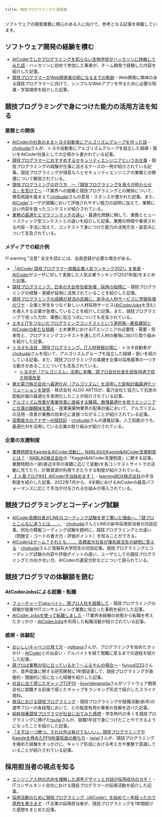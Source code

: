 ```yaml
---
title: 競技プログラミングと就転職
---
```


ソフトウェアの開発業務に関心のある人に向けて、参考となる記事を掲載しています。

## ソフトウェア開発の経験を積む

- [AtCoderでしかプログラミングを知らない生物学徒がハッカソンに挑戦してみた話](https://tsuna-lab.hatenablog.com/entry/2021/04/28/233453) - ハッカソンに初めて参加した筆者が、チーム開発で経験した内容を紹介した記事。
- [競技プログラマーがWeb開発者の卵になるまでの軌跡](https://qiita.com/__Null_Null_/items/940305f068ef9df659d9) - Web開発に興味のある競技プログラマーに向けて、シンプルなWebアプリを作るために必要な知識・学習順序を紹介した記事。

## 競技プログラミングで身につけた能力の活用方法を知る

### 業務との関係

- [AtCoderの社長のままトヨタ自動車にアルゴリズムグループを作った話](https://chokudai.hatenablog.com/entry/2022/08/08/211746) - [chokudai](https://twitter.com/chokudai)さんが、トヨタ自動車にアルゴリズムグループを設立した経緯・狙いをAtCoder社長としての立場から書かれている記事。
- [競技プログラマーにおすすめするセキュリティエンジニアというお仕事](https://qiita.com/shioshiota/items/6f6cc42303ac72388693) - 競技プログラミングの経験が仕事に活きるケースの一例が紹介されている記事。競技プログラミングが得意な人とセキュリティエンジニアの業務との関連について解説されている。
- [競技プログラミングの在り方　～「競技プログラミングを我々が終わらせる」を受けて～](https://chokudai.hatenablog.com/entry/2021/04/01/115755) - IT業界への就職と競技プログラミングとの関係について、賛否両論を踏まえて[chokudai](https://twitter.com/chokudai)さんの意見・スタンスが書かれた記事。また、[AtCoder](https://atcoder.jp/)ユーザが就職において評価されやすい能力の説明に加えて、業務に近い内容を扱ったコンテストが紹介されている。
- [業務の最適化とマラソンマッチの違い](https://gasin.hatenadiary.jp/entry/2022/04/26/212619) - 最適化問題に関して、業務とヒューリスティック型コンテストとの違いを紹介した記事。業務の特徴や重視される内容・手法に加えて、コンテストで身につけた能力の活用方法・留意点について言及されている。

### メディアでの紹介例

!!! warning "注意"
    全文を読むには、会員登録が必要な場合がある。

- [「AtCoder 競技プログラマー就職企業人気ランキング2021」を発表](https://prtimes.jp/main/html/rd/p/000000035.000028415.html) - [AtCoder](https://atcoder.jp/)がユーザに対して実施した人気企業ランキング(2021年版)をまとめた記事。
- [競技プログラミング、日本の大会参加者急増　採用の指標に](https://www.chunichi.co.jp/article/180774) - 競技プログラミングの経験・実績が採用に活用されていることを紹介した記事。
- [競技プログラミングの成績が就活の武器に、新手の人材サービスに登録急増のワケ](https://xtech.nikkei.com/atcl/nxt/column/18/00001/05563/) - 企業と学生をつなぐ新しい人材採用サービス([AtCoderJobs](https://jobs.atcoder.jp/)を含む)を導入する企業が急増していることを紹介した記事。また、競技プログラミングで培った力が、業務に役立つ点についても言及されている。
- [土木とITをつないだプログラミングコンテストという選択肢--鹿島建設とAtCoderの新たな挑戦](https://japan.cnet.com/article/35166817/) - 土木業界におけるITエンジニアの必要性・需要・将来性と、プログラミングコンテストを通したIT人材の確保に向けた取り組みを紹介した記事。
- [トヨタも注目　競技プログラミング、IT人材発掘の場に](https://www.nikkei.com/article/DGXZQOUC233L90T20C22A8000000/) - トヨタ自動車が[chokudai](https://twitter.com/chokudai)さんを招いて、アルゴリズムグループを設立した経緯・狙いを紹介している記事。また、競技プログラミングの実績を企業の採用基準の一つする動きがあることについても言及されている。
    - [トヨタが「アルゴリズム」活用に本腰、競プロ会社社長を部長待遇で招き現場改革](https://xtech.nikkei.com/atcl/nxt/column/18/00001/07109/?n_cid=nbpnxt_twed_it)
- [東北電力株式会社へ最適化AI（アルゴリズム）を活用した配船計画最適化ソリューションを提供](https://prtimes.jp/main/html/rd/p/000000008.000085809.html) - 株式会社 ALGO ARTISが、電力会社と協力して石炭の配船計画の最適化を実用化したことが紹介されている記事。
- [アルゴリズム改善が事業改善に直結する職場。数理最適化を担うエンジニアに仕事の醍醐味を聞く](https://note.com/fanfare_inc/n/ncb71f10508cd) - 産業廃棄物業界の配車計画において、アルゴリズムの活用・改善が業務の効率化に直接つながることが紹介されている記事。
- [高橋直大のアナザーAI探訪記](https://xtech.nikkei.com/atcl/nxt/column/18/02204/) - [chokudai](https://twitter.com/chokudai)さんの連載記事。人工知能のうち、最適化AIを活用している企業の取り組みが紹介されている。

### 企業の支援制度

- [業務時間をKaggle＆AtCoder活動に。NABLASのKaggle&AtCoder支援制度とは？](https://www.nablas.com/post/%E6%A5%AD%E5%8B%99%E6%99%82%E9%96%93%E3%82%92kaggle%EF%BC%86atcoder%E6%B4%BB%E5%8B%95%E3%81%AB%E3%80%82nablas%E3%81%AEkaggle-atcoder%E6%94%AF%E6%8F%B4%E5%88%B6%E5%BA%A6%E3%81%A8%E3%81%AF%EF%BC%9F-1) - [NABLAS株式会社](https://www.nablas.com/about?lang=ja)の「Kaggle&AtCoder支援制度」に関する記事。業務時間の一部(直近半年の実績に応じて変動)を各コンテストサイトでの活動に充てたり、計算資源が利用できたりする制度が紹介されている。
- [【 人事ブログ#4】AtCoder手当始めます！](https://www.wantedly.com/companies/learningbox/post_articles/437986) - [learningBOX株式会社](https://learningbox.online/)の手当制度を紹介した記事。2022年7月から、4半期におけるAtCoderの最高パフォーマンスに応じて手当が付与される仕組みが導入されている。

## 競技プログラミングとコーディング試験

- [AtCoder高橋社長がLINEのコーディング試験を見て驚いた理由―。「競プロとこんなに違うとは……」](https://gaishishukatsu.com/archives/191528) - [chokudai](https://twitter.com/chokudai)さんとLINEの新卒採用担当者の対談記事。同社の模擬コーディング試験を題材に、競技プログラミングとの違い（問題文・コードの書き方・評価ポイント）を知ることができる。
- [AtCoderはゲーム？それとも……。高橋直大社長が理系就活生の疑問に答える](https://gaishishukatsu.com/archives/191539) - [chokudai](https://twitter.com/chokudai)さんと情報系大学院生の対談記事。競技プログラミングとコーディング試験の内容や評価ポイントの違い、ユーザとしての競技プログラミングとの向き合い方、AtCoderの運営方針などについて語られている。

## 競技プログラマの体験談を読む

### AtCoderJobsによる就職・転職

- [フューチャーでjobsバイト、競プロ入社を経験して](https://future-architect.github.io/articles/20201102/) - 競技プログラミングの経験が就業やITコンサルティング業務に役立った事例を紹介した記事。
- [AtCoder Jobsを使って転職しました](https://xkttqm.hatenablog.com/entry/2021/08/04/230000) - IT業界未経験の状態から転職を考えたきっかけ・[AtCoderJobs](https://jobs.atcoder.jp/)を利用した転職活動が紹介されている記事。

### 感想・体験記

- [おいしいキャベツの育て方](https://ngtkana.hatenablog.com/entry/2021/03/17/210830) - [ngtkana](https://atcoder.jp/users/ngtkana)さんが、プログラミングを始めたきっかけ・[AtCoder](https://atcoder.jp/)との出会い・アルバイトを経て現職に至るまでの過程を紹介した記事。
- [競プロは業務の役に立っているか？～ふるやんの場合～](https://www.creativ.xyz/shakaijin-first-anniversary/) - [furuya1223](https://atcoder.jp/users/furuya1223)さんが、音声認識に関する研究開発に1年間従事して、競技プログラミングが直接的・間接的に役に立った経験を紹介した記事。
- [社会に出て感じたギャップTOP10](https://docs.google.com/presentation/d/16hCteY3ap_IIIyaT4KMmRBHM4X_4wt0Ge_kd9V_xg8s/edit#slide=id.g2cb369b990_0_113) - [kyuridenamida](https://atcoder.jp/users/kyuridenamida)さんがソフトウェア開発会社に就職する前後で感じたギャップをランキング形式で紹介したスライド資料。
- [就活における競技プログラミング](https://jp.magicode.io/Naoki08/articles/af358537e0d94143be6b07473da4fecb) - 競技プログラミングが就職活動(新卒)の選考フローの各段階において、どの程度有用か筆者の見解を述べた記事。
- [純粋培養競技プログラマが社会に出てみた感想](https://tsutaj.hatenablog.com/entry/2020/12/13/000000) - 学生時代の多くを競技プログラミングに捧げた[tsutaj](https://atcoder.jp/users/tsutaj)さんが、就職1年目で身につけたことやできるようになったことを紹介した記事。
- [「まずは一つ勝つ。それ以外は負けてもいい」。競技プログラミングやKaggleを極めたPFN秋葉拓哉の勝ち方](https://liiga.me/columns/761) - [iwiwi](https://twitter.com/iwiwi)さんが、競技プログラミングを極めた経験をきっかけに、キャリア形成における考え方や業務で意識していることが紹介されている記事。

## 採用担当者の視点を知る

- [エンジニア人材の志向を理解した選考デザインと対話が採用成功のカギ！](https://saponet.mynavi.jp/column/detail/20211208135429.html) - ITコンサルタント会社における競技プログラマーの採用活動を紹介した記事。
- [採用活動のために競技プログラミング（AtCoder）を始めて一年経ったので感想を書きます](https://qiita.com/nabata/items/44fa3995e476b12b9860) - IT企業の採用担当者が、競技プログラミングを1年間続けた感想をまとめた記事。
